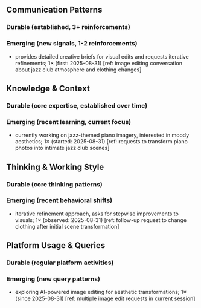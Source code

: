 ## Communication Patterns
### Durable (established, 3+ reinforcements)

### Emerging (new signals, 1-2 reinforcements)
- provides detailed creative briefs for visual edits and requests iterative refinements; 1× (first: 2025-08-31) [ref: image editing conversation about jazz club atmosphere and clothing changes]

## Knowledge & Context
### Durable (core expertise, established over time)

### Emerging (recent learning, current focus)
- currently working on jazz-themed piano imagery, interested in moody aesthetics; 1× (started: 2025-08-31) [ref: requests to transform piano photos into intimate jazz club scenes]

## Thinking & Working Style
### Durable (core thinking patterns)

### Emerging (recent behavioral shifts)
- iterative refinement approach, asks for stepwise improvements to visuals; 1× (observed: 2025-08-31) [ref: follow-up request to change clothing after initial scene transformation]

## Platform Usage & Queries
### Durable (regular platform activities)

### Emerging (new query patterns)
- exploring AI-powered image editing for aesthetic transformations; 1× (since 2025-08-31) [ref: multiple image edit requests in current session]